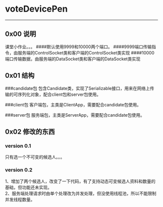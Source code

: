 # voteDevicePen
*****

## 0x00 说明
课堂小作业。。。
####默认使用9999和10000两个端口。
####9999端口传输指令，由服务端的ControlSocket类和客户端的ControlSocket类实现
####10000端口传输数据，由服务端的DataSocket类和客户端的DataSocket类实现

## 0x01 结构

###candidate包
包含Candidate类，实现了Serializable接口，用来在网络上传输的可序列化对象，配合client包和server包使用。

###client包
客户端包，主类是ClientApp，需要配合candidate包使用。

###server包
服务端包，主类是ServerApp，需要配合candidate包使用。

## 0x02 修改的东西

### version 0.1
只有选一个不可变的候选人。。。

### version 0.2
1、增加了两个候选人，改变了一下代码，有了支持动态可变候选人资料和数量的基础，但功能还未实现。  
2、服务端处理请求时由单个处理改为并发处理，但没使用线程池，所以不能限制并发线程数量。
